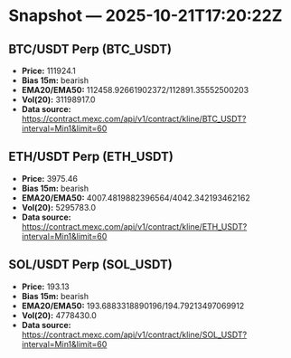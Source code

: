 # Snapshot — 2025-10-21T17:20:22Z

## BTC/USDT Perp (BTC_USDT)
- **Price:** 111924.1
- **Bias 15m:** bearish
- **EMA20/EMA50:** 112458.92661902372/112891.35552500203
- **Vol(20):** 31198917.0
- **Data source:** https://contract.mexc.com/api/v1/contract/kline/BTC_USDT?interval=Min1&limit=60

## ETH/USDT Perp (ETH_USDT)
- **Price:** 3975.46
- **Bias 15m:** bearish
- **EMA20/EMA50:** 4007.4819882396564/4042.342193462162
- **Vol(20):** 5295783.0
- **Data source:** https://contract.mexc.com/api/v1/contract/kline/ETH_USDT?interval=Min1&limit=60

## SOL/USDT Perp (SOL_USDT)
- **Price:** 193.13
- **Bias 15m:** bearish
- **EMA20/EMA50:** 193.6883318890196/194.79213497069912
- **Vol(20):** 4778430.0
- **Data source:** https://contract.mexc.com/api/v1/contract/kline/SOL_USDT?interval=Min1&limit=60

